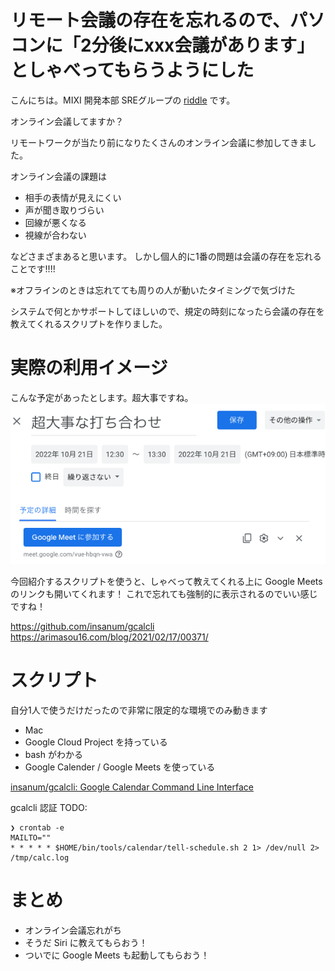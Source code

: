 # リモート会議の存在を忘れるので、パソコンに「2分後にxxx会議があります」としゃべってもらうようにした

こんにちは。MIXI 開発本部 SREグループの [riddle](https://twitter.com/riddle_tec) です。

オンライン会議してますか？

リモートワークが当たり前になりたくさんのオンライン会議に参加してきました。

オンライン会議の課題は
- 相手の表情が見えにくい
- 声が聞き取りづらい
- 回線が悪くなる
- 視線が合わない

などさまざまあると思います。
しかし個人的に1番の問題は会議の存在を忘れることです!!!!

※オフラインのときは忘れてても周りの人が動いたタイミングで気づけた

システムで何とかサポートしてほしいので、規定の時刻になったら会議の存在を教えてくれるスクリプトを作りました。


# 実際の利用イメージ

こんな予定があったとします。超大事ですね。
![picture 1](images/cfafe1c736880b1fc73488f74471c6c0e20b09779e09b08e67a2fc44619fe8e0.png)  

今回紹介するスクリプトを使うと、しゃべって教えてくれる上に Google Meets のリンクも開いてくれます！
これで忘れても強制的に表示されるのでいい感じですね！


https://github.com/insanum/gcalcli
https://arimasou16.com/blog/2021/02/17/00371/

# スクリプト

自分1人で使うだけだったので非常に限定的な環境でのみ動きます

- Mac 
- Google Cloud Project を持っている
- bash がわかる
- Google Calender / Google Meets を使っている
 
[insanum/gcalcli: Google Calendar Command Line Interface](https://github.com/insanum/gcalcli#login-information)

gcalcli 認証
TODO:

```
❯ crontab -e
MAILTO=""
* * * * * $HOME/bin/tools/calendar/tell-schedule.sh 2 1> /dev/null 2> /tmp/calc.log
```

# まとめ

- オンライン会議忘れがち
- そうだ Siri に教えてもらおう！
- ついでに Google Meets も起動してもらおう！
